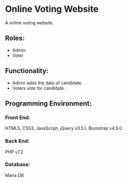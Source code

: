 # Online Voting Website
A online voting website.

## Roles:
* Admin
* Voter

## Functionality:
* Admin adds the data of candidate.
* Voters vote for candidate.

## Programming Environment:

### Front End:
HTML5, CSS3, JavaScript, jQuery v3.5.1, Bootstrap v4.5.0

### Back End:
PHP v7.2

### Database:
Maria DB
